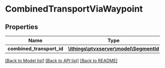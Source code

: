 # CombinedTransportViaWaypoint

## Properties
Name | Type | Description | Notes
------------ | ------------- | ------------- | -------------
**combined_transport_id** | [**\ithings\ptvxserver\model\SegmentId**](SegmentId.md) |  | 

[[Back to Model list]](../../README.md#documentation-for-models) [[Back to API list]](../../README.md#documentation-for-api-endpoints) [[Back to README]](../../README.md)

